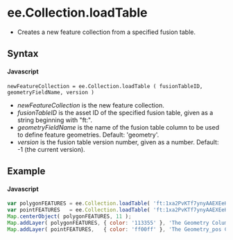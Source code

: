 # ee.Collection.loadTable
- Creates a new feature collection from a specified fusion table.

## Syntax

#### Javascript
```
newFeatureCollection = ee.Collection.loadTable ( fusionTableID, geometryFieldName, version )

```

- *newFeatureCollection* is the new feature collection.
- *fusionTableID* is the asset ID of the specified fusion table, given as a string beginning with "ft:". 
- *geometryFieldName* is the name of the fusion table column to be used to define feature geometries. Default: 'geometry'.
- *version* is the fusion table version number, given as a number. Default: -1 (the current version).


## Example

#### Javascript
```javascript
var polygonFEATURES = ee.Collection.loadTable( 'ft:1xa2PvKTf7ynyAAEXEeHoltriaHFkyFJpvd74BLc6' );  // CT Census Tracts
var pointFEATURES   = ee.Collection.loadTable( 'ft:1xa2PvKTf7ynyAAEXEeHoltriaHFkyFJpvd74BLc6', 'geometry_pos' );
Map.centerObject( polygonFEATURES, 11 );
Map.addLayer( polygonFEATURES, { color: '113355' }, 'The Geometry Column' );
Map.addLayer( pointFEATURES,   { color: 'ff00ff' }, 'The Geometry_pos Column' );  
```
